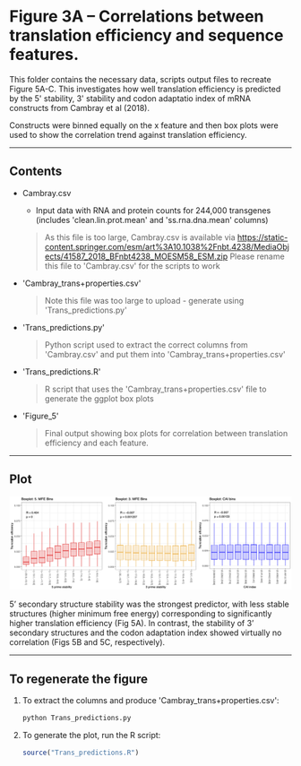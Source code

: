 # Figure 3A – Correlations between translation efficiency and sequence features.

This folder contains the necessary data, scripts output files to recreate Figure 5A-C. This investigates how well translation efficiency is predicted by the 5' stability, 3' stability and codon adaptatio index of mRNA constructs from Cambray et al (2018).

Constructs were binned equally on the x feature and then box plots were used to show the correlation trend against translation efficiency.

---
##  Contents

- Cambray.csv 
  - Input data with RNA and protein counts for 244,000 transgenes (includes 'clean.lin.prot.mean' and 'ss.rna.dna.mean' columns)
  > As this file is too large, Cambray.csv is available via https://static-content.springer.com/esm/art%3A10.1038%2Fnbt.4238/MediaObjects/41587_2018_BFnbt4238_MOESM58_ESM.zip
  > Please rename this file to 'Cambray.csv' for the scripts to work   

- 'Cambray_trans+properties.csv'
  > Note this file was too large to upload - generate using 'Trans_predictions.py'
  
- 'Trans_predictions.py' 
  > Python script used to extract the correct columns from 'Cambray.csv' and put them into 'Cambray_trans+properties.csv'

- 'Trans_predictions.R'  
  > R script that uses the 'Cambray_trans+properties.csv' file to generate the ggplot box plots

- 'Figure_5'
  > Final output showing box plots for correlation between translation efficiency and each feature.

---

## Plot

![Figure 5](figure_5.png)

5’ secondary structure stability was the strongest predictor, with less stable structures (higher minimum free energy) corresponding to significantly higher translation efficiency (Fig 5A). In contrast, the stability of 3’ secondary structures and the codon adaptation index showed virtually no correlation (Figs 5B and 5C, respectively). 

---

## To regenerate the figure

1. To extract the columns and produce 'Cambray_trans+properties.csv':
   ```bash
   python Trans_predictions.py

2. To generate the plot, run the R script: 
    ```r
    source("Trans_predictions.R")
    ```

